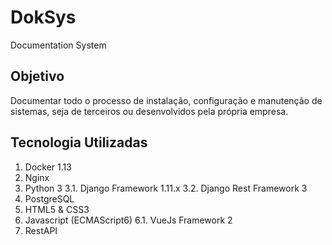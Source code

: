 # DokSys
Documentation System

## Objetivo
Documentar todo o processo de instalação, configuração e manutenção de sistemas, seja de terceiros ou desenvolvidos pela própria empresa.

## Tecnologia Utilizadas
1. Docker 1.13
2. Nginx
3. Python 3
3.1. Django Framework 1.11.x
3.2. Django Rest Framework 3
4. PostgreSQL
5. HTML5 & CSS3
6. Javascript (ECMAScript6)
6.1. VueJs Framework 2
7. RestAPI
